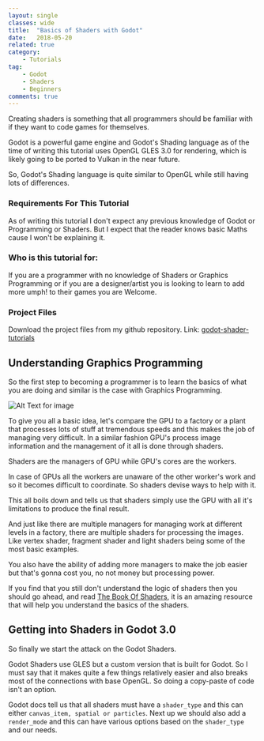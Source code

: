 ```yaml
---
layout: single
classes: wide
title:  "Basics of Shaders with Godot"
date:   2018-05-20
related: true
category: 
    - Tutorials
tag:
    - Godot
    - Shaders
    - Beginners
comments: true
---
```

Creating shaders is something that all programmers should be familiar with if they want to code games for themselves.

Godot is a powerful game engine and Godot's Shading language as of the time of writing this tutorial uses OpenGL GLES 3.0 for rendering, which is likely going to be ported to Vulkan in the near future.

So, Godot's Shading language is quite similar to OpenGL while still having lots of differences.

### Requirements For This Tutorial

As of writing this tutorial I don't expect any previous knowledge of Godot or Programming or Shaders. But I expect that the reader knows basic Maths cause I won't be explaining it.

### Who is this tutorial for:

If you are a programmer with no knowledge of Shaders or Graphics Programming or if you are a designer/artist you is looking to learn to add more umph! to their games you are Welcome.

### Project Files

Download the project files from my github repository.
Link: [godot-shader-tutorials][shader-repo]

[shader-repo]: https://github.com/swarnimarun

## Understanding Graphics Programming

So the first step to becoming a programmer is to learn the basics of what you are doing and similar is the case with Graphics Programming.

![Alt Text for image](../../images/teaser.png)

To give you all a basic idea, let's compare the GPU to a factory or a plant that processes lots of stuff at tremendous speeds and this makes the job of managing very difficult. In a similar fashion GPU's process image information and the management of it all is done through shaders.

Shaders are the managers of GPU while GPU's cores are the workers.

In case of GPUs all the workers are unaware of the other worker's work and so it becomes difficult to coordinate. So shaders devise ways to help with it.

This all boils down and tells us that shaders simply use the GPU with all it's limitations to produce the final result.

And just like there are multiple managers for managing work at different levels in a factory, there are multiple shaders for processing the images. Like vertex shader, fragment shader and light shaders being some of the most basic examples.

You also have the ability of adding more managers to make the job easier but that's gonna cost you, no not money but processing power.

If you find that you still don't understand the logic of shaders then you should go ahead, and read [The Book Of Shaders](https://thebookofshaders.com/), it is an amazing resource that will help you understand the basics of the shaders.

## Getting into Shaders in Godot 3.0

So finally we start the attack on the Godot Shaders.

Godot Shaders use GLES but a custom version that is built for Godot. So I must say that it makes quite a few things relatively easier and also breaks most of the connections with base OpenGL. So doing a copy-paste of code isn't an option.

Godot docs tell us that all shaders must have a `shader_type` and this can either `canvas_item, spatial or particles`.
Next up we should also add a `render_mode` and this can have various options based on the `shader_type` and our needs.